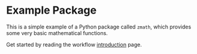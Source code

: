 # Example Package

This is a simple example of a Python package called `zmath`, which provides some very basic mathematical functions.

Get started by reading the workflow [introduction](doc/introduction.md) page.
